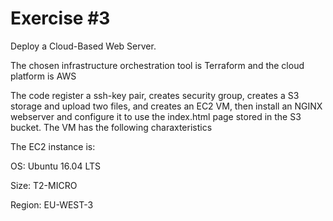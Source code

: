 # Exercise #3
Deploy a Cloud-Based Web Server. 

The chosen infrastructure orchestration tool is Terraform and the cloud platform is AWS

The code register a ssh-key pair, creates security group, creates a S3 storage and upload two files, and creates an EC2 VM, then install an NGINX webserver and configure it to use the index.html page stored in the S3 bucket. The VM has the following charaxteristics

The EC2 instance is:

OS: Ubuntu 16.04 LTS

Size: T2-MICRO

Region: EU-WEST-3
